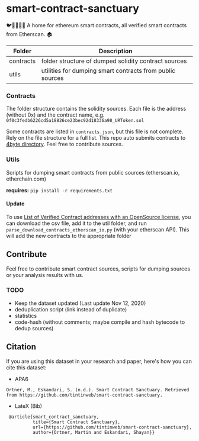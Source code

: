 # smart-contract-sanctuary
🐦🌴🌴🌴🦕 A home for ethereum smart contracts, all verified smart contracts from Etherscan. 🏠


| Folder       | Description   |
| ------------ | ------------- |
| contracts    | folder structure of dumped solidity contract sources |
| utils        | utilities for dumping smart contracts from public sources |

### Contracts

The folder structure contains the solidity sources. Each file is the address (without 0x) and the contract name, e.g. `0f0c3fedb6226cd5a18826ce23bec92d18336a98_URToken.sol`

Some contracts are listed in `contracts.json`, but this file is not complete. Rely on the file structure for a full list. 
This repo auto submits contracts to [4byte.directory](https://www.4byte.directory/). Feel free to contribute sources.


### Utils

Scripts for dumping smart contracts from public sources (etherscan.io, etherchain.com)

**requires:** `pip install -r requirements.txt`


#### Update
To use [List of Verified Contract addresses with an OpenSource license](https://etherscan.io/exportData?type=open-source-contract-codes), you can download the csv file, add it to the util folder, and run `parse_download_contracts_etherscan_io.py` (with your etherscan API). This will add the new contracts to the appropriate folder

## Contribute

Feel free to contribute smart contract sources, scripts for dumping sources or your analysis results with us.

### TODO

* Keep the dataset updated (Last update Nov 12, 2020)
* deduplication script (link instead of duplicate)
* statistics
* code-hash (without comments; maybe compile and hash bytecode to dedup sources)


## Citation
If you are using this dataset in your research and paper, here's how you can cite this dataset: 

- APA6
```
Ortner, M., Eskandari, S. (n.d.). Smart Contract Sanctuary. Retrieved from https://github.com/tintinweb/smart-contract-sanctuary.
```

- LateX (Bib)
```
 @article{smart_contract_sanctuary, 
          title={Smart Contract Sanctuary}, 
          url={https://github.com/tintinweb/smart-contract-sanctuary}, 
          author={Ortner, Martin and Eskandari, Shayan}} 
 ```
